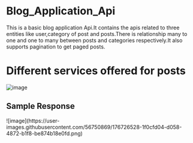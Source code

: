 # Blog_Application_Api

This is a basic blog application Api.It contains the apis related to three entities like user,category of post and posts.There is relationship many to one and one to many between posts and categories respectively.It also supports pagination to get paged posts.
# Different services offered for posts
![image](https://user-images.githubusercontent.com/56750869/176726619-3b03f952-3bcc-4f5b-91b9-2669ef11c1b2.png)



<H2>Sample Response</H2>
![image](https://user-images.githubusercontent.com/56750869/176726528-1f0cfd04-d058-4872-b1f8-be874b18e0fd.png)
